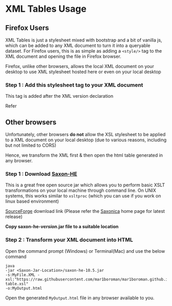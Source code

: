 
# XML Tables Usage

## Firefox Users

XML Tables is just a stylesheet mixed with bootstrap and a bit of vanilla js, which can be added to any XML document to turn it into a queryable dataset.
For Firefox users, this is as simple as adding a `<style/>` tag to the XML document and opening the file in Firefox browser.

Firefox, unlike other browsers, allows the local XML document on your desktop to use XML stylesheet hosted here or even on your local desktop

### Step 1 : Add this stylesheet tag to your XML document

  <?xml-stylesheet type="text/xsl" href="https://raw.githubusercontent.com/mar1boroman/mar1boroman.github.io/main/xml-table.xsl"?>

This tag is added after the XML version declaration 
  <?xml version="1.0"?>
  
Refer

## Other browsers

Unfortunately, other browsers **do not** allow the XSL stylesheet to be applied to a XML document on your local desktop
(due to various reasons, including but not limited to CORS)

Hence, we transform the XML first & then open the html table generated in any browser.

### Step 1 : Download [Saxon-HE](https://www.saxonica.com/html/products/products.html)

This is a great free open source jar which allows you to perform basic XSLT transformations on your local machine through command line.
On UNIX systems, this works similar to ``xsltproc`` (which you can use if you work on linux based environment)

[SourceForge](https://sourceforge.net/projects/saxon/files/) download link 
(Please refer the [Saxonica](https://www.saxonica.com/html/products/products.html) home page for latest release)

**Copy saxon-he-*version*.jar file to a suitable location**

### Step 2 : Transform your XML document into HTML

Open the command prompt (Windows) or Terminal(Mac) and use the below command

    java 
    -jar <Saxon-Jar-Location>/saxon-he-10.5.jar 
    -s:MyFile.XML -xsl:"https://raw.githubusercontent.com/mar1boroman/mar1boroman.github.io/main/xml-table.xsl" 
    -o:MyOutput.html
    
Open the generated `MyOutput.html` file in any browser available to you.


